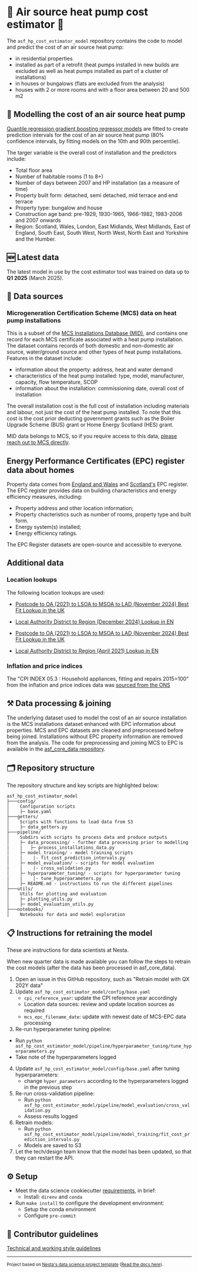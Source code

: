 # 🏡 Air source heat pump cost estimator 🏡

The `asf_hp_cost_estimator_model` repository contains the code to model and predict the cost of an air source heat pump:
- in residential properties
- installed as part of a retrofit (heat pumps installed in new builds are excluded as well as heat pumps installed as part of a cluster of installations)
- in houses or bungalows (flats are excluded from the analysis)
- houses with 2 or more rooms and with a floor area between 20 and 500 m2

## 🚀 Modelling the cost of an air source heat pump

[Quantile regression gradient boosting regressor models](https://scikit-learn.org/stable/auto_examples/ensemble/plot_gradient_boosting_quantile.html) are fitted to create prediction intervals for the cost of an air source heat pump (80% confidence intervals, by fitting models on the 10th and 90th percentile).

The targer variable is the overall cost of installation and the predictors include:
- Total floor area
- Number of habitable rooms (1 to 8+)
- Number of days between 2007 and HP installation (as a measure of time)
- Property built form: detached, semi detached, mid terrace and end terrace
- Property type: bungalow and house
- Construction age band: pre-1929, 1930-1965, 1966-1982, 1983-2006 and 2007 onwards
- Region: Scotland, Wales, London, East Midlands, West Midlands, East of England, South East, South West, North West, North East and Yorkshire and the Humber.

## 🆕 Latest data
The latest model in use by the cost estimator tool was trained on data up to **Q1 2025** (March 2025).

## 🧩 Data sources

### Microgeneration Certification Scheme (MCS) data on heat pump installations
This is a subset of the [MCS Installations Database (MID)](https://certificate.microgenerationcertification.org/), and contains one record for each MCS certificate associated with a heat pump installation. The dataset contains records of both domestic and non-domestic air source, water/ground source and other types of heat pump installations. Features in the dataset include:
- information about the property: address, heat and water demand
- characteristics of the heat pump installed: type, model, manufacturer, capacity, flow temperature, SCOP
- information about the installation: commissioning date, overall cost of installation

The overall installation cost is the full cost of installation including materials and labour, not just the cost of the heat pump installed. To note that this cost is the cost prior deducting government grants such as the Boiler Upgrade Scheme (BUS) grant or Home Energy Scotland (HES) grant.

MID data belongs to MCS, so if you require access to this data, [please reach out to MCS directly](https://certificate.microgenerationcertification.org/).

## Energy Performance Certificates (EPC) register data about homes
Property data comes from [England and Wales](https://epc.opendatacommunities.org/) and [Scotland's](https://statistics.gov.scot/resource?uri=http%3A%2F%2Fstatistics.gov.scot%2Fdata%2Fdomestic-energy-performance-certificates) EPC register. The EPC register provides data on building characteristics and energy efficiency measures, including:
- Property address and other location information;
- Property chacteristics such as number of rooms, property type and built form.
- Energy system(s) installed;
- Energy efficiency ratings.

The EPC Register datasets are open-source and accessible to everyone. 

## Additional data
### Location  lookups
The following location lookups are used:
- [Postcode to OA (2021) to LSOA to MSOA to LAD (November 2024) Best Fit Lookup in the UK](https://open-geography-portalx-ons.hub.arcgis.com/datasets/068ee476727d47a3a7a0d976d4343c59/about)

- [Local Authority District to Region (December 2024) Lookup in EN](https://geoportal.statistics.gov.uk/datasets/ons::local-authority-district-to-region-december-2024-lookup-in-en/about)

- [Postcode to OA (2021) to LSOA to MSOA to LAD (November 2024) Best Fit Lookup in the UK](https://open-geography-portalx-ons.hub.arcgis.com/datasets/068ee476727d47a3a7a0d976d4343c59/about)

- [Local Authority District to Region (April 2021) Lookup in EN](https://geoportal.statistics.gov.uk/datasets/ons::local-authority-district-to-region-april-2021-lookup-in-en/about)

### Inflation and price indices
The "CPI INDEX 05.3 : Household appliances, fitting and repairs 2015=100" from the inflation and price indices data was [sourced from the ONS](https://www.ons.gov.uk/generator?format=csv&uri=/economy/inflationandpriceindices/timeseries/d7ck/mm23)

## ⚒️ Data processing & joining
The underlying dataset used to model the cost of an air source installation is the MCS installations dataset enhanced with EPC information about properties. MCS and EPC datasets are cleaned and preprocessed before being joined. Installations without EPC property information are removed from the analysis. The code for preprocessing and joining MCS to EPC is available in the [asf_core_data repository](https://github.com/nestauk/asf_core_data).

## 🗂️ Repository structure

The repository structure and key scripts are highlighted below:

```
asf_hp_cost_estimator_model
├───config/
│    Configuration scripts
│    ├─ base.yaml
├───getters/
│    Scripts with functions to load data from S3
│    ├─ data_getters.py
├───pipeline/
│    Subdirs with scripts to process data and produce outputs
│    ├─ data_processing/ - further data processing prior to modelling
|    |   ├─ process_installations_data.py
│    ├─ model_training/ - model training scripts
|    |    |- fit_cost_prediction_intervals.py
│    ├─ model_evaluation/ - scripts for model evaluation
|    |    |- cross_validation.py
│    ├─ hyperparameter_tuning/ - scripts for hyperparameter tuning
|    |    |- tune_hyperparameters.py
│    ├─ README.md - instructions to run the different pipelines
├───utils/
│    Utils for plotting and evaluation
│    ├─ plotting_utils.py
│    ├─ model_evaluation_utils.py
├───notebooks/
│    Notebooks for data and model exploration

```

## 📋 Instructions for retraining the model

These are instructions for data scientists at Nesta.

When new quarter data is made available you can follow the steps to retrain the cost models (after the data has been processed in asf_core_data).
1. Open an issue in this GitHub repository, such as "Retrain model with QX 202Y data"
2. Update `asf_hp_cost_estimator_model/config/base.yaml`
    -  `cpi_reference_year`: update the CPI reference year accordingly
    -  Location data sources: review and update location sources as required
    -  `mcs_epc_filename_date`: update with newest date of MCS-EPC data processing
3. Re-run hyperparameter tuning pipeline:
  - Run `python asf_hp_cost_estimator_model/pipeline/hyperparameter_tuning/tune_hyperparameters.py`
  - Take note of the hyperparameters logged
4. Update `asf_hp_cost_estimator_model/config/base.yaml` after tuning hyperparameters:
   - change `hyper_parameters` according to the hyperparameters logged in the previous step
5. Re-run cross-validation pipeline:
   - Run `python asf_hp_cost_estimator_model/pipeline/model_evaluation/cross_validation.py`
   - Assess results logged
6. Retrain models:
   - Run `python asf_hp_cost_estimator_model/pipeline/model_training/fit_cost_prediction_intervals.py`
   - Models are saved to S3
7. Let the tech/design team know that the model has been updated, so that they can restart the API.

## ⚙️ Setup

- Meet the data science cookiecutter [requirements](http://nestauk.github.io/ds-cookiecutter/quickstart), in brief:
  - Install: `direnv` and `conda`
- Run `make install` to configure the development environment:
  - Setup the conda environment
  - Configure `pre-commit`

## 📢 Contributor guidelines

[Technical and working style guidelines](https://github.com/nestauk/ds-cookiecutter/blob/master/GUIDELINES.md)

---

<small><p>Project based on <a target="_blank" href="https://github.com/nestauk/ds-cookiecutter">Nesta's data science project template</a>
(<a href="http://nestauk.github.io/ds-cookiecutter">Read the docs here</a>).
</small>
